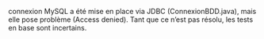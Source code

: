  connexion MySQL a été mise en place via JDBC (ConnexionBDD.java), mais elle pose problème (Access denied). Tant que ce n’est pas résolu, les tests en base sont incertains.
